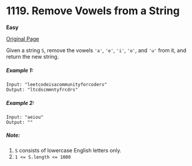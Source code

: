 # 1119. Remove Vowels from a String

**Easy**

[Original Page](https://leetcode.com/problems/remove-vowels-from-a-string/)

Given a string `S`, remove the vowels `'a'`, `'e'`, `'i'`, `'o'`, and `'u'` from it, and return the new string.

##### Example 1:
```
Input: "leetcodeisacommunityforcoders"
Output: "ltcdscmmntyfrcdrs"
```

##### Example 2: 
```
Input: "aeiou"
Output: ""
```

##### Note:
1. `S` consists of lowercase English letters only.
2. `1 <= S.length <= 1000`
